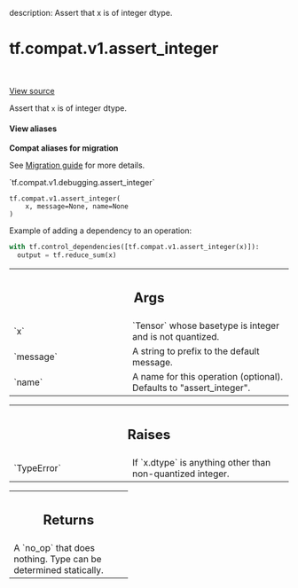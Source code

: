 description: Assert that x is of integer dtype.

<div itemscope itemtype="http://developers.google.com/ReferenceObject">
<meta itemprop="name" content="tf.compat.v1.assert_integer" />
<meta itemprop="path" content="Stable" />
</div>

# tf.compat.v1.assert_integer

<!-- Insert buttons and diff -->

<table class="tfo-notebook-buttons tfo-api nocontent" align="left">

</table>

<a target="_blank" class="external" href="/code/stable/tensorflow/python/ops/check_ops.py">View source</a>



Assert that `x` is of integer dtype.


<section class="expandable">
  <h4 class="showalways">View aliases</h4>
  <p>
<b>Compat aliases for migration</b>
<p>See
<a href="https://www.tensorflow.org/guide/migrate">Migration guide</a> for
more details.</p>
<p>`tf.compat.v1.debugging.assert_integer`</p>
</p>
</section>

<pre class="devsite-click-to-copy prettyprint lang-py tfo-signature-link">
<code>tf.compat.v1.assert_integer(
    x, message=None, name=None
)
</code></pre>



<!-- Placeholder for "Used in" -->

Example of adding a dependency to an operation:

```python
with tf.control_dependencies([tf.compat.v1.assert_integer(x)]):
  output = tf.reduce_sum(x)
```

<!-- Tabular view -->
 <table class="responsive fixed orange">
<colgroup><col width="214px"><col></colgroup>
<tr><th colspan="2"><h2 class="add-link">Args</h2></th></tr>

<tr>
<td>
`x`<a id="x"></a>
</td>
<td>
`Tensor` whose basetype is integer and is not quantized.
</td>
</tr><tr>
<td>
`message`<a id="message"></a>
</td>
<td>
A string to prefix to the default message.
</td>
</tr><tr>
<td>
`name`<a id="name"></a>
</td>
<td>
A name for this operation (optional).  Defaults to "assert_integer".
</td>
</tr>
</table>



<!-- Tabular view -->
 <table class="responsive fixed orange">
<colgroup><col width="214px"><col></colgroup>
<tr><th colspan="2"><h2 class="add-link">Raises</h2></th></tr>

<tr>
<td>
`TypeError`<a id="TypeError"></a>
</td>
<td>
 If `x.dtype` is anything other than non-quantized integer.
</td>
</tr>
</table>



<!-- Tabular view -->
 <table class="responsive fixed orange">
<colgroup><col width="214px"><col></colgroup>
<tr><th colspan="2"><h2 class="add-link">Returns</h2></th></tr>
<tr class="alt">
<td colspan="2">
A `no_op` that does nothing.  Type can be determined statically.
</td>
</tr>

</table>

